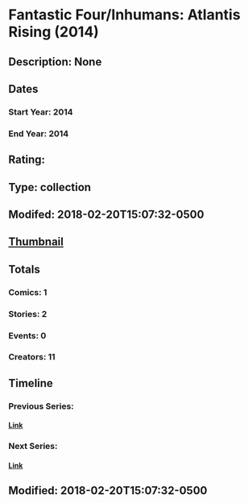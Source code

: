 # Fantastic Four/Inhumans: Atlantis Rising (2014)
## Description: None
## Dates
### Start Year: 2014
### End Year: 2014
## Rating: 
## Type: collection
## Modifed: 2018-02-20T15:07:32-0500
## [Thumbnail](http://i.annihil.us/u/prod/marvel/i/mg/f/e0/5a8c7ffb687aa.jpg)
## Totals
### Comics: 1
### Stories: 2
### Events: 0
### Creators: 11
## Timeline
### Previous Series: 
#### [Link]()
### Next Series: 
#### [Link]()
## Modified: 2018-02-20T15:07:32-0500